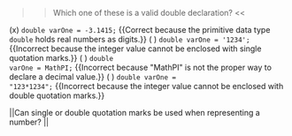 >>Which one of these is a valid double declaration? <<

(x) <code>double varOne = -3.1415;</code> {{Correct because the primitive data type <code>double</code> holds real numbers as digits.}}
( ) <code>double varOne = '1234';</code> {{Incorrect because the integer value cannot be enclosed with single quotation marks.}}
( ) <code>double varOne = MathPI;</code> {{Incorrect because "MathPI" is not the proper way to declare a decimal value.}}
( ) <code>double varOne = "123*1234";</code> {{Incorrect because the integer value cannot be enclosed with double quotation marks.}}

||Can single or double quotation marks be used when representing a number? ||
